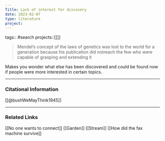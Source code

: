 ```yaml
---
Title: Lack of interest for discovery
date: 2023-02-07
type: literature
project:
---
```

tags:: #search
projects::[[]]


> Mendel’s concept of the laws of genetics was lost to the world for a generation because his publication did notreach the few who were capable of grasping and extending it

Makes you wonder what else has been discovered and could be found now if people were more interested in certain topics.

---
### Citational Information

[[@bushWeMayThink1945]]

---

### Related Links

[[No one wants to connect]]
[[Garden]]
[[Stream]]
[[How did the fax machine survive]]